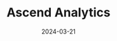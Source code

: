 ---  
layout: startup_page  
title: "Ascend Analytics"  
id: "ascendanalytics.com"  
permalink: "/ascendanalyticsascendanalytics.com03212024/"  
website: "http://www.ascendanalytics.com"  
funding_round: "Strategic Growth Investment"  
funding_amount: ""  
investors: "Rubicon Technology Partners, Galvanize Climate Solutions, Silversmith Capital Partners"  
about: "Ascend Analytics provides advanced software and consulting services for the energy transition, offering optimized decision analysis for long-term planning and real-time operations in the electric power supply industry. Their products, including BatterySIMM and PowerSIMM, help utilities, renewable developers, and financial institutions manage energy assets in a complex market."  
markets: "Energy, Software, Analytics"  
hq: "Boulder, Colorado, United States"  
founded_year: "2002"  
linkedin: "https://www.linkedin.com/company/ascend-analytics"  
twitter: "https://twitter.com/ascendanalytics"  
instagram: ""  
facebook: "https://www.facebook.com/Ascend-Analytics-LLC-167559000767/"  
crunchbase: "https://www.crunchbase.com/organization/ascend-analytics"  
pitchbook: "https://pitchbook.com/profiles/company/263438-92"  

date_display: "21-Mar-2024"  
date: "2024-03-21"

# SEO Optimization  
meta_title: "Ascend Analytics - Strategic Growth Investment"  
meta_description: "Ascend Analytics, Ascend Analytics provides advanced software and consulting services for the energy transition, offering optimized decision analysis for long-term plan..."  
meta_keywords: "Ascend Analytics, Energy, Software, Analytics, Strategic Growth Investment funding"  
canonical_url: "https://startup.projectstartups.com/ascendanalyticsascendanalytics.com03212024/"  
---
